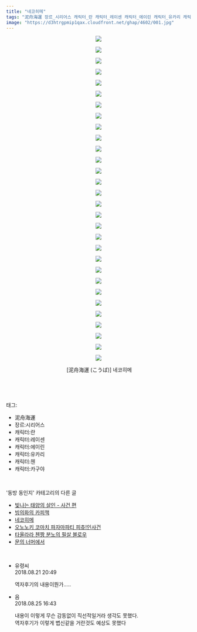 ```yaml
---
title: "네코히메"
tags: "泥舟海運 장르_시리어스 캐릭터_란 캐릭터_레이센 캐릭터_에이린 캐릭터_유카리 캐릭터_첸 캐릭터_카구야 こうば 동방_동인지"
image: "https://d3htrgpmip1qax.cloudfront.net/ghap/4602/001.jpg"
---
```

<div class="article">
<p style="text-align: center; clear: none; float: none;"><img src="{{ site.imgserver5 }}/ghap/4602/001.jpg"/></p>
<p style="text-align: center; clear: none; float: none;"><img src="{{ site.imgserver5 }}/ghap/4602/002.jpg"/></p>
<p style="text-align: center; clear: none; float: none;"><img src="{{ site.imgserver5 }}/ghap/4602/003.jpg"/></p>
<p style="text-align: center; clear: none; float: none;"><img src="{{ site.imgserver5 }}/ghap/4602/004.jpg"/></p>
<p style="text-align: center; clear: none; float: none;"><img src="{{ site.imgserver5 }}/ghap/4602/005.jpg"/></p>
<p style="text-align: center; clear: none; float: none;"><img src="{{ site.imgserver5 }}/ghap/4602/006.jpg"/></p>
<p style="text-align: center; clear: none; float: none;"><img src="{{ site.imgserver5 }}/ghap/4602/007.jpg"/></p>
<p style="text-align: center; clear: none; float: none;"><img src="{{ site.imgserver5 }}/ghap/4602/008.jpg"/></p>
<p style="text-align: center; clear: none; float: none;"><img src="{{ site.imgserver5 }}/ghap/4602/009.jpg"/></p>
<p style="text-align: center; clear: none; float: none;"><img src="{{ site.imgserver5 }}/ghap/4602/010.jpg"/></p>
<p style="text-align: center; clear: none; float: none;"><img src="{{ site.imgserver5 }}/ghap/4602/011.jpg"/></p>
<p style="text-align: center; clear: none; float: none;"><img src="{{ site.imgserver5 }}/ghap/4602/012.jpg"/></p>
<p style="text-align: center; clear: none; float: none;"><img src="{{ site.imgserver5 }}/ghap/4602/013.jpg"/></p>
<p style="text-align: center; clear: none; float: none;"><img src="{{ site.imgserver5 }}/ghap/4602/014.jpg"/></p>
<p style="text-align: center; clear: none; float: none;"><img src="{{ site.imgserver5 }}/ghap/4602/015.jpg"/></p>
<p style="text-align: center; clear: none; float: none;"><img src="{{ site.imgserver5 }}/ghap/4602/016.jpg"/></p>
<p style="text-align: center; clear: none; float: none;"><img src="{{ site.imgserver5 }}/ghap/4602/017.jpg"/></p>
<p style="text-align: center; clear: none; float: none;"><img src="{{ site.imgserver5 }}/ghap/4602/018.jpg"/></p>
<p style="text-align: center; clear: none; float: none;"><img src="{{ site.imgserver5 }}/ghap/4602/019.jpg"/></p>
<p style="text-align: center; clear: none; float: none;"><img src="{{ site.imgserver5 }}/ghap/4602/020.jpg"/></p>
<p style="text-align: center; clear: none; float: none;"><img src="{{ site.imgserver5 }}/ghap/4602/021.jpg"/></p>
<p style="text-align: center; clear: none; float: none;"><img src="{{ site.imgserver5 }}/ghap/4602/022.jpg"/></p>
<p style="text-align: center; clear: none; float: none;"><img src="{{ site.imgserver5 }}/ghap/4602/023.jpg"/></p>
<p style="text-align: center; clear: none; float: none;"><img src="{{ site.imgserver5 }}/ghap/4602/024.jpg"/></p>
<p style="text-align: center; clear: none; float: none;"><img src="{{ site.imgserver5 }}/ghap/4602/025.jpg"/></p>
<p style="text-align: center; clear: none; float: none;"><img src="{{ site.imgserver5 }}/ghap/4602/026.jpg"/></p>
<p style="text-align: center; clear: none; float: none;"><img src="{{ site.imgserver5 }}/ghap/4602/027.jpg"/></p>
<p style="text-align: center; clear: none; float: none;"><img src="{{ site.imgserver5 }}/ghap/4602/028.jpg"/></p>
<p style="text-align: center; clear: none; float: none;"><img src="{{ site.imgserver5 }}/ghap/4602/029.jpg"/></p>
<p style="text-align: center; clear: none; float: none;"><img src="{{ site.imgserver5 }}/ghap/4602/030.jpg"/></p>
<p style="text-align: center; clear: none; float: none;"> [泥舟海運 (こうば)] 네코히메</p>
<p><br/></p>
</div><br/>
<div class="tagTrail">
<p>태그: </p>
<ul>
<li>泥舟海運</li>
<li>장르:시리어스</li>
<li>캐릭터:란</li>
<li>캐릭터:레이센</li>
<li>캐릭터:에이린</li>
<li>캐릭터:유카리</li>
<li>캐릭터:첸</li>
<li>캐릭터:카구야</li>
</ul>
</div><br/>
<div class="another">
<p>'동방 동인지' 카테고리의 다른 글</p>
<ul>
<li><a href="/ghap_4604">빛나는 태양의 살인 - 사건 편</a></li>
<li><a href="/ghap_4603">빙의화의 카피책</a></li>
<li><a href="/ghap_4602">네코히메</a></li>
<li><a href="/ghap_4599">오노노키 코마치 파자마파티 피츄!인사건</a></li>
<li><a href="/ghap_4598">타올라라 첸짱 분노의 필살 블로우</a></li>
<li><a href="/ghap_4595">문의 너머에서</a></li>
</ul>
</div><br/>
<div class="cb_module cb_fluid">
<div class="cb_wrt cb_profile">
<div class="comment">
<ul>
<li class="cb_thumb_off" id="comment15314127">
<div class="cb_comment_area">
<div class="cb_info_area">
<div class="cb_section">
<span class="cb_nick_name">유령씨</span>
</div>
<div class="cb_section">
<span class="cb_date">2018.08.21 20:49 </span>
</div>
</div>
<div class="cb_dsc_comment">
<p class="cb_dsc">
											역자후기의 내용이뭔가.....
										</p>
</div>
</div></li>
<li class="cb_thumb_off" id="comment15317300">
<div class="cb_comment_area">
<div class="cb_info_area">
<div class="cb_section">
<span class="cb_nick_name">음</span>
</div>
<div class="cb_section">
<span class="cb_date">2018.08.25 16:43 </span>
</div>
</div>
<div class="cb_dsc_comment">
<p class="cb_dsc">
											내용이 이렇게 무슨 감동없이 직선적일거라 생각도 못했다.<br/>
역자후기가 이렇게 볍신같을 거란것도 예상도 못했다
										</p>
</div>
</div></li>
</ul>
</div>
</div><!-- commentList close -->
</div><br/>
